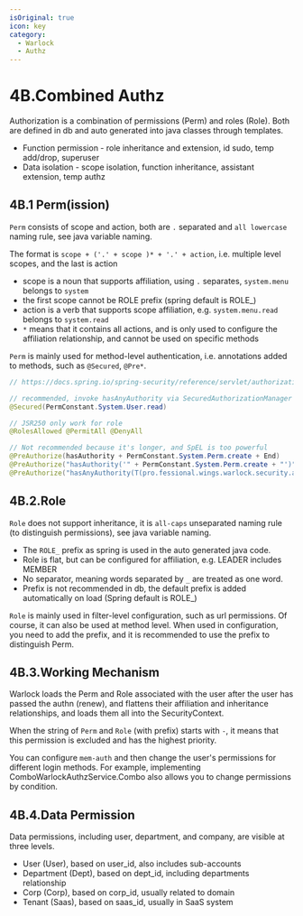 ```yaml
---
isOriginal: true
icon: key
category:
  - Warlock
  - Authz
---
```


# 4B.Combined Authz

Authorization is a combination of permissions (Perm) and roles (Role). Both are defined in db and
auto generated into java classes through templates.

* Function permission - role inheritance and extension, id sudo, temp add/drop, superuser
* Data isolation - scope isolation, function inheritance, assistant extension, temp authz

## 4B.1 Perm(ission)

`Perm` consists of scope and action, both are `.` separated and `all lowercase` naming rule, see java variable naming.

The format is `scope + ('.' + scope )* + '.' + action`, i.e. multiple level scopes, and the last is action

* scope is a noun that supports affiliation, using `.` separates, `system.menu` belongs to `system`
* the first scope cannot be ROLE prefix (spring default is ROLE_)
* action is a verb that supports scope affiliation, e.g. `system.menu.read` belongs to `system.read`
* `*` means that it contains all actions, and is only used to configure the affiliation relationship,
  and cannot be used on specific methods

`Perm` is mainly used for method-level authentication, i.e. annotations added to methods, such as `@Secured`, `@Pre*`.

```java
// https://docs.spring.io/spring-security/reference/servlet/authorization/method-security.html

// recommended, invoke hasAnyAuthority via SecuredAuthorizationManager
@Secured(PermConstant.System.User.read)

// JSR250 only work for role
@RolesAllowed @PermitAll @DenyAll

// Not recommended because it's longer, and SpEL is too powerful
@PreAuthorize(hasAuthority + PermConstant.System.Perm.create + End)
@PreAuthorize("hasAuthority('" + PermConstant.System.Perm.create + "')")
@PreAuthorize("hasAnyAuthority(T(pro.fessional.wings.warlock.security.autogen.PermConstant$System$User).read)")
```

## 4B.2.Role

`Role` does not support inheritance, it is `all-caps` unseparated naming rule
(to distinguish permissions), see java variable naming.

* The `ROLE_` prefix as spring is used in the auto generated java code.
* Role is flat, but can be configured for affiliation, e.g. LEADER includes MEMBER
* No separator, meaning words separated by `_` are treated as one word.
* Prefix is not recommended in db, the default prefix is added automatically on load (Spring default is ROLE_)

`Role` is mainly used in filter-level configuration, such as url permissions.
Of course, it can also be used at method level. When used in configuration,
you need to add the prefix, and it is recommended to use the prefix to distinguish Perm.

## 4B.3.Working Mechanism

Warlock loads the Perm and Role associated with the user after the user has passed the authn (renew),
and flattens their affiliation and inheritance relationships, and loads them all into the SecurityContext.

When the string of `Perm` and `Role` (with prefix) starts with `-`,
it means that this permission is excluded and has the highest priority.

You can configure `mem-auth` and then change the user's permissions for different login methods.
For example, implementing ComboWarlockAuthzService.Combo also allows you to change permissions by condition.

## 4B.4.Data Permission

Data permissions, including user, department, and company, are visible at three levels.

* User (User), based on user_id, also includes sub-accounts
* Department (Dept), based on dept_id, including departments relationship
* Corp (Corp), based on corp_id, usually related to domain
* Tenant (Saas), based on saas_id, usually in SaaS system

